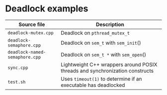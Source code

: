 # Deadlock examples

Source file                    | Description
------------------------------ | -----------
`deadlock-mutex.cpp`           | Deadlock on `pthread_mutex_t`
`deadlock-semaphore.cpp`       | Deadlock on `sem_t` with `sem_init`()
`deadlock-named-semaphore.cpp` | Deadlock on `sem_t *` with `sem_open`()
`sync.cpp`                     | Lightweight C++ wrappers around POSIX threads and synchronization constructs
`test.sh`                      | Uses `timeout(1)` to determine if an executable has deadlocked

